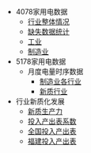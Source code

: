 * 4078家用电数据
  * [行业整体情况](4078家用电数据/行业整体情况/)
  * [缺失数据统计](4078家用电数据/缺失数据统计/)
  * [工业](4078家用电数据/工业/)
  * [制造业](4078家用电数据/制造业/)
* 5178家用电数据
  * 月度电量时序数据
    * [制造业各行业](5178家用电数据/月度电量时序数据/制造业各行业月度电量时序数据/)
    * [新质行业](5178家用电数据/月度电量时序数据/新质行业月度电量时序数据/)
* 行业新质化发展
  * [新质生产力](行业新质化发展/新质生产力/)
  * [投入产出表系数](行业新质化发展/投入产出表系数/)
  * [全国投入产出表](行业新质化发展/全国投入产出表/)
  * [福建投入产出表](行业新质化发展/福建投入产出表/)